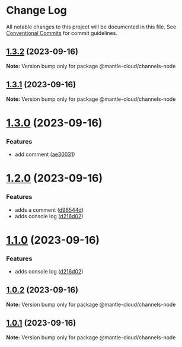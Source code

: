 # Change Log

All notable changes to this project will be documented in this file.
See [Conventional Commits](https://conventionalcommits.org) for commit guidelines.

## [1.3.2](https://github.com/mantle-cloud/mantle-js-sdk/compare/@mantle-cloud/channels-node@1.3.1...@mantle-cloud/channels-node@1.3.2) (2023-09-16)

**Note:** Version bump only for package @mantle-cloud/channels-node





## [1.3.1](https://github.com/mantle-cloud/mantle-js-sdk/compare/@mantle-cloud/channels-node@1.3.0...@mantle-cloud/channels-node@1.3.1) (2023-09-16)

**Note:** Version bump only for package @mantle-cloud/channels-node





# [1.3.0](https://github.com/mantle-cloud/mantle-js-sdk/compare/@mantle-cloud/channels-node@1.2.0...@mantle-cloud/channels-node@1.3.0) (2023-09-16)


### Features

* add comment ([ae30031](https://github.com/mantle-cloud/mantle-js-sdk/commit/ae300318e7a0a537e1f4658abd821305ec7841fa))





# [1.2.0](https://github.com/mantle-cloud/mantle-js-sdk/compare/@mantle-cloud/channels-node@1.0.2...@mantle-cloud/channels-node@1.2.0) (2023-09-16)


### Features

* adds a comment ([d96544d](https://github.com/mantle-cloud/mantle-js-sdk/commit/d96544d6ac9eeb2ab4a29221b634a8393fcd117f))
* adds console log ([d216d02](https://github.com/mantle-cloud/mantle-js-sdk/commit/d216d0252282a7492bf78154c649b2e33c2809a5))





# [1.1.0](https://github.com/mantle-cloud/mantle-js-sdk/compare/@mantle-cloud/channels-node@1.0.2...@mantle-cloud/channels-node@1.1.0) (2023-09-16)


### Features

* adds console log ([d216d02](https://github.com/mantle-cloud/mantle-js-sdk/commit/d216d0252282a7492bf78154c649b2e33c2809a5))





## [1.0.2](https://github.com/mantle-cloud/mantle-js-sdk/compare/@mantle-cloud/channels-node@1.0.1...@mantle-cloud/channels-node@1.0.2) (2023-09-16)

**Note:** Version bump only for package @mantle-cloud/channels-node





## [1.0.1](https://github.com/mantle-cloud/mantle-js-sdk/compare/@mantle-cloud/channels-node@1.1.0...@mantle-cloud/channels-node@1.0.1) (2023-09-16)

**Note:** Version bump only for package @mantle-cloud/channels-node
